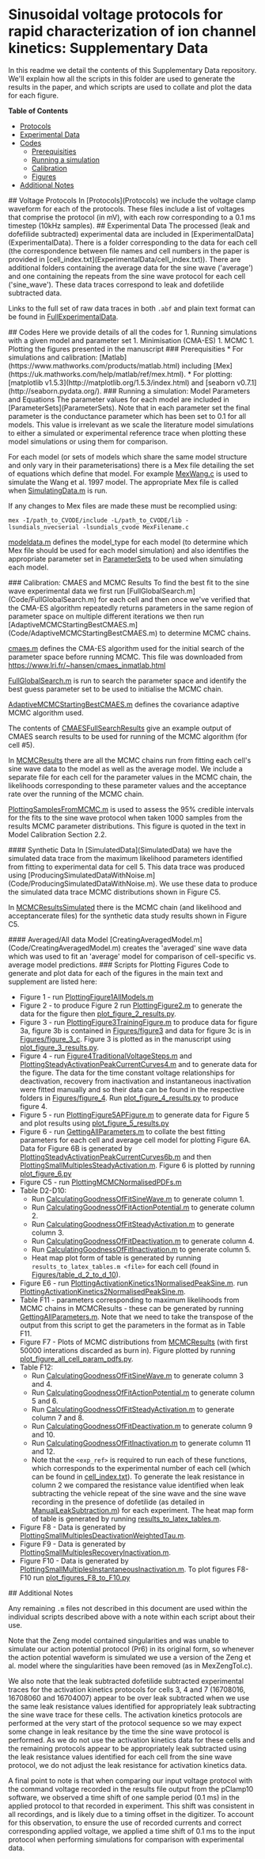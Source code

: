 # Sinusoidal voltage protocols for rapid characterization of ion channel kinetics: Supplementary Data

In this readme we detail the contents of this Supplementary Data repository. 
We'll explain how all the scripts in this folder are used to generate the results in the paper, and which scripts are used to collate and plot the data for each figure.

**Table of Contents**
 - [Protocols](#protocols)
 - [Experimental Data](#data)
 - [Codes](#code)
   - [Prerequisities](#prereq)
   - [Running a simulation](#models)
   - [Calibration](#calibration)
   - [Figures](#figures)
 - [Additional Notes](#additional)
 

<a name="protocols"/>
## Voltage Protocols
In [Protocols](Protocols) we include the voltage clamp waveform for each of the protocols. These files include a list 
of voltages that comprise the protocol (in mV), with each row corresponding to a 0.1 ms timestep (10kHz samples).

<a name="data"/>
## Experimental Data
The processed (leak and dofefilide subtracted) experimental data are included in [ExperimentalData](ExperimentalData). 
There is a folder corresponding to the data for each cell (the correspondence between file names and cell numbers in the paper is provided in [cell_index.txt](ExperimentalData/cell_index.txt)). 
There are additional folders containing the average data for the sine wave ('average') and one containing the
repeats from the sine wave protocol for each cell ('sine_wave').
These data traces correspond to leak and dofetilide subtracted data. 

Links to the full set of raw data traces in both `.abf` and plain text format can be found in [FullExperimentalData](FullExperimentalData).

<a name="code"/>
## Codes
Here we provide details of all the codes for 
 1. Running simulations with a given model and parameter set
 1. Minimisation (CMA-ES)
 1. MCMC
 1. Plotting the figures presented in the manuscript
 
<a name="prereq"/>
### Prerequisities
 * For simulations and calibration: [Matlab](https://www.mathworks.com/products/matlab.html) including [Mex](https://uk.mathworks.com/help/matlab/ref/mex.html).
 * For plotting: [matplotlib v1.5.3](http://matplotlib.org/1.5.3/index.html) and [seaborn v0.7.1](http://seaborn.pydata.org/).

<a name="models"/>
### Running a simulation: Model Parameters and Equations
The parameter values for each model are included in [ParameterSets](ParameterSets). 
Note that in each parameter set the final parameter is the conductance parameter which has been set to 0.1 for all models. 
This value is irrelevant as we scale the literature model simulations to either a simulated or experimental reference trace when plotting these model simulations or using them for comparison.

For each model (or sets of models which share the same model structure and only vary in their parameterisations) there is
a Mex file detailing the set of equations which define that model. 
For example [MexWang.c](Code/MexWang.c) is used to simulate the Wang et al. 1997 model. 
The appropriate Mex file is called when [SimulatingData.m](Code/SimulatingData.m) is run.

If any changes to Mex files are made these must be recomplied using:

`mex -I/path_to_CVODE/include -L/path_to_CVODE/lib -lsundials_nvecserial -lsundials_cvode MexFilename.c`

[modeldata.m](Code/modeldata.m) defines the model_type for each model (to determine which Mex file should be used for each model simulation) and also identifies the appropriate parameter set in [ParameterSets](ParameterSets) to be used when simulating each model.

<a name="calibration"/>
### Calibration: CMAES and MCMC Results
To find the best fit to the sine wave experimental data we first run [FullGlobalSearch.m](Code/FullGlobalSearch.m) for each cell and then once we've verified that the CMA-ES algorithm repeatedly returns parameters in the same region of parameter space on multiple different iterations we then run [AdaptiveMCMCStartingBestCMAES.m](Code/AdaptiveMCMCStartingBestCMAES.m) to determine MCMC chains. 

[cmaes.m](Code/cmaes.m) defines the CMA-ES algorithm used for the initial search of the parameter space before running MCMC. This file was downloaded from https://www.lri.fr/~hansen/cmaes_inmatlab.html

[FullGlobalSearch.m](Code/FullGlobalSearch.m) is run to search the parameter space and identify the best guess parameter set to be used to initialise the MCMC chain.

[AdaptiveMCMCStartingBestCMAES.m](Code/AdaptiveMCMCStartingBestCMAES.m) defines the covariance adaptive MCMC algorithm used.

The contents of [CMAESFullSearchResults](CMAESFullSearchResults) give an example output of CMAES search results to be used for running of the MCMC algorithm (for cell #5).

In [MCMCResults](MCMCResults) there are all the MCMC chains run from fitting each cell's sine wave data to the model as well
as the average model. We include a separate file for each cell for the parameter values in the MCMC chain, the likelihoods 
corresponding to these parameter values and the acceptance rate over the running of the MCMC chain.

[PlottingSamplesFromMCMC.m](Code/PlottingSamplesFromMCMC.m) is used to assess the 95% credible intervals for the fits to the sine wave protocol when taken 1000 samples from the results MCMC parameter distributions. 
This figure is quoted in the text in Model Calibration Section 2.2.

<a name="synthetic"/>
#### Synthetic Data
In [SimulatedData](SimulatedData) we have the simulated data trace from the maximum likelihood parameters identified from fitting 
to experimental data for cell 5. 
This data trace was produced using [ProducingSimulatedDataWithNoise.m](Code/ProducingSimulatedDataWithNoise.m). 
We use these data to produce the simulated data trace MCMC distributions shown in Figure C5. 

In [MCMCResultsSimulated](MCMCResultsSimulated) there is the MCMC chain (and likelihood and acceptancerate files) for the synthetic data study results shown in Figure C5.

<a name="averaged"/>
#### Averaged/All data Model
[CreatingAveragedModel.m](Code/CreatingAveragedModel.m) creates the 'averaged' sine wave data which was used to fit an 'average' model for comparison of cell-specific vs. average model predictions.

<a name="figures"/>
### Scripts for Plotting Figures
Code to generate and plot data for each of the figures in the main text and supplement are listed here:

- Figure 1 - run [PlottingFigure1AllModels.m](Code/PlottingFigure1AllModels.m)
- Figure 2 - to produce Figure 2 run [PlottingFigure2.m](Code/PlottingFigure2.m) to generate the data for the figure then [plot_figure_2_results.py](Figures/figure_2/plot_figure_2_results.py).
- Figure 3 - run [PlottingFigure3TrainingFigure.m](Code/PlottingFigure3TrainingFigure.m) to produce data for figure 3a, figure 3b is contained in [Figures/figure3](Figures/figure3) and data for figure 3c is in [Figures/figure_3_c](Figures/figure_3_c). Figure 3 is plotted as in the manuscript using [plot_figure_3_results.py](Figures/figure_3/plot_figure_3_results.py).
- Figure 4 - run [Figure4TraditionalVoltageSteps.m](Code/Figure4TraditionalVoltageSteps.m) and [PlottingSteadyActivationPeakCurrentCurves4.m](Code/PlottingSteadyActivationPeakCurrentCurves4.m) and to generate data for the figure. 
  The data for the time constant voltage relationships for deactivation, recovery from inactivation and instantaneous inactivation were fitted manually and so their data can be found in the respective folders in [Figures/figure_4](Figures/figure_4). Run [plot_figure_4_results.py](Figures/figure_4/plot_figure_4_results.py) to produce figure 4.
- Figure 5 - run [PlottingFigure5APFigure.m](Code/PlottingFigure5APFigure.m) to generate data for Figure 5 and plot results using [plot_figure_5_results.py](Figures/figure_5/plot_figure_5_results.py)
- Figure 6 - run [GettingAllParameters.m](Code/GettingAllParameters.m) to collate the best fitting parameters for each cell and average cell model for plotting Figure 6A. Data for Figure 6B is generated by [PlottingSteadyActivationPeakCurrentCurves6b.m](Code/PlottingSteadyActivationPeakCurrentCurves6b.m) and then [PlottingSmallMultiplesSteadyActivation.m](Code/PlottingSmallMultiplesSteadyActivation.m). Figure 6 is plotted by running [plot_figure_6.py](Figures/figure_6/plot_figure_6.py)
- Figure C5 - run [PlottingMCMCNormalisedPDFs.m](Code/PlottingMCMCNormalisedPDFs.m)
- Table D2-D10:
  - Run [CalculatingGoodnessOfFitSineWave.m](Code/CalculatingGoodnessOfFitSineWave.m) to generate column 1.
  - Run [CalculatingGoodnessOfFitActionPotential.m](Code/CalculatingGoodnessOfFitActionPotential.m) to generate column 2.
  - Run [CalculatingGoodnessOfFitSteadyActivation.m](Code/CalculatingGoodnessOfFitSteadyActivation.m) to generate column 3.
  - Run [CalculatingGoodnessOfFitDeactivation.m](Code/CalculatingGoodnessOfFitDeactivation.m) to generate column 4.
  - Run [CalculatingGoodnessOfFitInactivation.m](Code/CalculatingGoodnessOfFitInactivation.m) to generate column 5.
  - Heat map plot form of table is generated by running `results_to_latex_tables.m <file>` for each cell (found in [Figures/table_d_2_to_d_10](Figures/table_d_2_to_d_10)).
- Figure E6 - 
  run [PlottingActivationKinetics1NormalisedPeakSine.m](Code/PlottingActivationKinetics1NormalisedPeakSine.m).
  run [PlottingActivationKinetics2NormalisedPeakSine.m](Code/PlottingActivationKinetics2NormalisedPeakSine.m).
- Table F11 - parameters corresponding to maximum likelihoods from MCMC chains in MCMCResults - these can be generated by running [GettingAllParameters.m](Code/GettingAllParameters.m).
  Note that we need to take the transpose of the output from this script to get the parameters in the format as in Table F11.
- Figure F7 - Plots of MCMC distributions from [MCMCResults](MCMCResults) (with first 50000 interations discarded as burn in).  Figure plotted by running [plot_figure_all_cell_param_pdfs.py](Figures/figure_f_7/plot_figure_all_cell_param_pdfs.py).
- Table F12:
  - Run [CalculatingGoodnessOfFitSineWave.m](Code/CalculatingGoodnessOfFitSineWave.m) to generate column 3 and 4.
  - Run [CalculatingGoodnessOfFitActionPotential.m](Code/CalculatingGoodnessOfFitActionPotential.m) to generate column 5 and 6.
  - Run [CalculatingGoodnessOfFitSteadyActivation.m](Code/CalculatingGoodnessOfFitSteadyActivation.m) to generate column 7 and 8.
  - Run [CalculatingGoodnessOfFitDeactivation.m](Code/CalculatingGoodnessOfFitDeactivation.m) to generate column 9 and 10.
  - Run [CalculatingGoodnessOfFitInactivation.m](Code/CalculatingGoodnessOfFitInactivation.m) to generate column 11 and 12.
  - Note that the `<exp_ref>` is required to run each of these functions, which corresponds to the experimental number of each cell (which can be found in [cell_index.txt](ExperimentalData/cell_index.txt)).
  To generate the leak resistance in column 2 we compared the resistance value identified when leak subtracting the vehicle repeat of the sine wave and the sine wave recording in the presence of dofetilide (as detailed in [ManualLeakSubtraction.m](FullExperimentalData/ManualLeakSubtraction.m)) for each experiment. 
  The heat map form of table is generated by running [results_to_latex_tables.m](Figures/table_f_12/results_to_latex_tables.m). 
- Figure F8 - Data is generated by [PlottingSmallMultiplesDeactivationWeightedTau.m](Code/PlottingSmallMultiplesDeactivationWeightedTau.m).
- Figure F9 - Data is generated by [PlottingSmallMultiplesRecoveryInactivation.m](Code/PlottingSmallMultiplesRecoveryInactivation.m).
- Figure F10 - Data is generated by [PlottingSmallMultiplesInstantaneousInactivation.m](Code/PlottingSmallMultiplesInstantaneousInactivation.m).
  To plot figures F8-F10 run [plot_figures_F8_to_F10.py](Figures/figure_f8_to_f10/plot_figures_F8_to_F10.py)

<a name="additional"/>
## Additional Notes

Any remaining `.m` files not described in this document are used within the individual scripts described above with a note within each script about their use.

Note that the Zeng model contained singularities and was unable to simulate our action potential protocol (Pr6) in its
original form, so whenever the action potential waveform is simulated we use a version of the Zeng et al. model where
the singularities have been removed (as in MexZengTol.c).

We also note that the leak subtracted dofetilide subtracted experimental traces for the activation kinetics protocols for cells 3, 4 and 7 (16708016, 16708060 and 16704007) appear to be over leak subtracted when we use the same leak resistance values identified for appropriately leak subtracting the sine wave trace for these cells. 
The activation kinetics protocols are performed at the very start of the protocol sequence so we may expect some change in leak resitance by the time the sine wave protocol is performed. 
As we do not use the activation kinetics data for these cells and the remaining protocols appear to be appropriately leak subtracted using the leak resistance values identified for each cell from the sine wave protocol, we do not adjust the leak resistance for activation kinetics data.

A final point to note is that when comparing our input voltage protocol with the command voltage recorded in the results file
output from the pClamp10 software, we observed a time shift of one sample period (0.1 ms) in the applied protocol to that
recorded in experiment. This shift was consistent in all recordings, and is likely due to a timing offset in the digitizer. 
To account for this observation, to ensure the use of recorded currents and correct corresponding applied voltage, we 
applied a time shift of 0.1 ms to the input protocol when performing simulations for comparison with experimental data.
